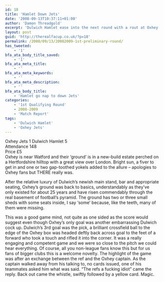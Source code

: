```yaml
---
id: 18
title: 'Hamlet Down Jets'
date: '2008-09-13T10:37:11+01:00'
author: 'Damon Threadgold'
excerpt: 'Dulwich Hamlet ease into the next round with a rout at Oxhey.'
layout: post
guid: 'http://therealfacup.co.uk/?p=18'
permalink: /2008/09/13/20082009-1st-preliminary-round/
has_tweeted:
    - '1'
bfa_ata_body_title_saved:
    - '1'
bfa_ata_meta_title:
    - ''
bfa_ata_meta_keywords:
    - ''
bfa_ata_meta_description:
    - ''
bfa_ata_body_title:
    - 'Hamlet go nap to down Jets'
categories:
    - '1st Qualifying Round'
    - 2008-2009
    - 'Match Report'
tags:
    - 'Dulwich Hamlet'
    - 'Oxhey Jets'
---
```


Oxhey Jets 1 Dulwich Hamlet 5  
Attendance 148  
Price £5  
Oxhey is near Watford and their ‘ground’ is in a new-build estate perched on a Hertfordshire hilltop with a great view over London. Bright sun, a fiver to get in and one or two gap-toothed yokels added to the allure – apologies to Oxhey fans but THERE really was.

After the relative luxury of Dulwich’s newish main stand, bar and appropriate seating, Oxhey’s ground was back to basics, understandably as they’ve only existed for about 25 years and have risen commendably through the real basement of football’s pyramid. The ground has two or three small sheds with some seats inside, I say ‘some’ because, like the teeth, many of them were missing.

This was a good game mind, not quite as one sided as the score would suggest even though Oxhey’s only goal was another embarrassing Dulwich cock up. Dulwich’s 3rd goal was the pick, a brilliant crossfield ball to the edge of the Oxhey box was headed deftly back across goal to the feet of a forward who took a touch and rifled it into the corner. It was a really engaging and competent game and we were so close to the pitch we could hear everything. Of course, all you non-league fans know this but for us fans of bigger clubs this is a welcome novelty. The highlight of the game was after an exchange between the ref and the Oxhey captain. As the captain walked away from his talking to, no cards issued, one of his teammates asked him what was said. “The refs a fucking idiot” came the reply. Back out came the whistle, swiftly followed by a yellow card. Magic.